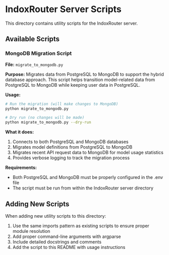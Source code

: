 # IndoxRouter Server Scripts

This directory contains utility scripts for the IndoxRouter server.

## Available Scripts

### MongoDB Migration Script

**File:** `migrate_to_mongodb.py`

**Purpose:** Migrates data from PostgreSQL to MongoDB to support the hybrid database approach. This script helps transition model-related data from PostgreSQL to MongoDB while keeping user data in PostgreSQL.

**Usage:**

```bash
# Run the migration (will make changes to MongoDB)
python migrate_to_mongodb.py

# Dry run (no changes will be made)
python migrate_to_mongodb.py --dry-run
```

**What it does:**

1. Connects to both PostgreSQL and MongoDB databases
2. Migrates model definitions from PostgreSQL to MongoDB
3. Migrates recent API request data to MongoDB for model usage statistics
4. Provides verbose logging to track the migration process

**Requirements:**

- Both PostgreSQL and MongoDB must be properly configured in the .env file
- The script must be run from within the IndoxRouter server directory

## Adding New Scripts

When adding new utility scripts to this directory:

1. Use the same imports pattern as existing scripts to ensure proper module resolution
2. Add proper command-line arguments with argparse
3. Include detailed docstrings and comments
4. Add the script to this README with usage instructions
